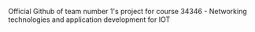 Official Github of team number 1's project for course 34346 - Networking technologies and application development for IOT
